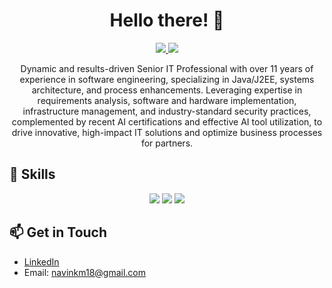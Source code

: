 <h1 align="center">Hello there! 👋</h1>
<p align="center">
  <a href="https://github.com/navin-mandal">
    <img src="https://img.shields.io/badge/GitHub-@navinmandal-blue?style=flat-square&logo=github">
  </a>
  <a href="mailto:navinkm18@gmail.com">
    <img src="https://img.shields.io/badge/Email-navinkm18%40gmail.com-%23C25D7F?style=flat-square&logo=gmail">
  </a>
</p>

<p align="center">Dynamic and results-driven Senior IT Professional with over 11 years of experience in software engineering, specializing
in Java/J2EE, systems architecture, and process enhancements. Leveraging expertise in requirements analysis, software and
hardware implementation, infrastructure management, and industry-standard security practices, complemented by recent AI
certifications and effective AI tool utilization, to drive innovative, high-impact IT solutions and optimize business processes
for partners.
</p>

## 🚀 Skills

<p align="center">
  <img src="https://img.shields.io/badge/Code-React-%2361DAFB?style=flat-square&logo=react">
  <img src="https://img.shields.io/badge/Code-Tailwind_CSS-%2338B2AC?style=flat-square&logo=tailwind-css">
  <img src="https://img.shields.io/badge/Code-JavaScript-%23F7DF1E?style=flat-square&logo=javascript">
</p>

## 📫 Get in Touch

- [LinkedIn](https://www.linkedin.com/in/navinmandal/)
- Email: <navinkm18@gmail.com>
